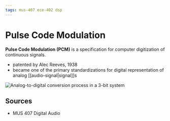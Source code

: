 ```yaml
---
tags: mus-407 ece-402 dsp
---
```


# Pulse Code Modulation

**Pulse Code Modulation (PCM)** is a specification for computer digitization of continuous signals.

- patented by Alec Reeves, 1938
- became one of the primary standardizations for digital representation of analog [[audio-signal|signal]]s

![Analog-to-digital conversion process in a 3-bit system](../attachments/analog-to-digital-conversion-3-bit.png)

## Sources

- MUS 407 Digital Audio
